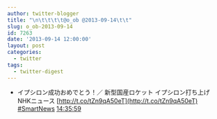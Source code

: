 ```yaml
---
author: twitter-blogger
title: "\n\t\t\t\t@o_ob @2013-09-14\t\t"
slug: o_ob-2013-09-14
id: 7263
date: '2013-09-14 12:00:00'
layout: post
categories:
  - twitter
tags:
  - twitter-digest
---
```


*   イプシロン成功おめでとう！／ 新型国産ロケット イプシロン打ち上げ　NHKニュース [http://t.co/tZn9qA50eT](http://t.co/tZn9qA50eT) [#SmartNews](http://search.twitter.com/search?q=%23SmartNews) [14:35:59](http://twitter.com/o_ob/statuses/378753974880305154)
